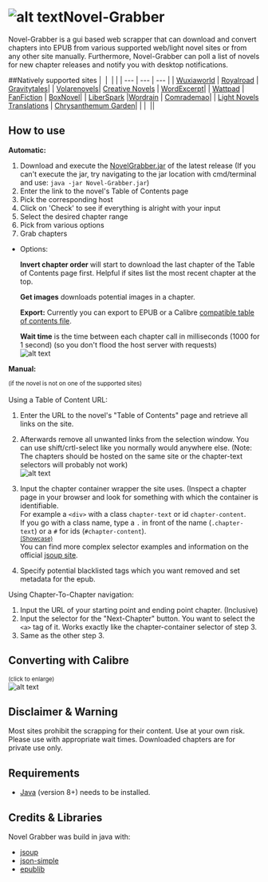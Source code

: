 # ![alt text](https://i.imgur.com/LrV2tLe.png)Novel-Grabber
Novel-Grabber is a gui based web scrapper that can download and convert chapters into EPUB from various supported web/light novel sites or from any other site manually. Furthermore,  Novel-Grabber can poll a list of novels for new chapter releases and notify you with desktop notifications.


##Natively supported sites
| ​ | ​ | ​|
| --- | --- | --- | 
| [Wuxiaworld](https://wuxiaworld.com/) | [Royalroad](https://royalroad.com/) | [Gravitytales](https://gravitytales.com/)|
| [Volarenovels](https://volarenovels.com/)| [Creative Novels](https://https://creativenovels.com/.com/) | [WordExcerpt](https://wordexcerpt.com/)|
| [Wattpad](https://wattpad.com/) | [FanFiction](https://fanfiction.net/) | [BoxNovel](https://boxnovel.com/)|
| [LiberSpark](https://liberspark.com/) |[Wordrain](https://wordrain69.com/) | [Comrademao](https://comrademao.com/)|
| [Light Novels Translations](https://lightnovelstranslations.com/) | [Chrysanthemum Garden](https://chrysanthemumgarden.com/)|  |
| ​ | ​|  
## How to use
<strong>Automatic:</strong>

1. Download and execute the [NovelGrabber.jar](https://github.com/Flameish/Novel-Grabber/releases/latest) of the latest release
(If you can't execute the jar, try navigating to the jar location with cmd/terminal and use: `java -jar Novel-Grabber.jar`)
2. Enter the link to the novel's Table of Contents page
3. Pick the corresponding host
4. Click on 'Check' to see if everything is alright with your input
5. Select the desired chapter range
6. Pick from various options
7. Grab chapters

* Options:

   <b>Invert chapter order</b> will start to download the last chapter of the Table of Contents page first. Helpful if sites list the most recent chapter at the top.
   
   <b>Get images</b> downloads potential images in a chapter.
   
   <b>Export:</b> Currently you can export to EPUB or a Calibre <a href="#converting">compatible table of contents file</a>.
   
   <b>Wait time</b> is the time between each chapter call in milliseconds (1000 for 1 second) (so you don't flood the host server with requests)<br>
   ![alt text](https://i.imgur.com/CEXUTZk.png)

<strong>Manual:</strong>

<small>(if the novel is not on one of the supported sites)</small><br><br>
Using a Table of Content URL:</strong>
1. Enter the URL to the novel's "Table of Contents" page and retrieve all links on the site. 

2. Afterwards remove all unwanted links from the selection window. You can use shift/crtl-select like you normally would anywhere else. (Note: The chapters should be hosted on the same site or the chapter-text selectors will probably not work)<br>
![alt text](https://i.imgur.com/j9TbP0l.gif)

3. Input the chapter container wrapper the site uses. (Inspect a chapter page in your browser and look for something with which the container is identifiable. <br>
For example a `<div>` with a class `chapter-text` or id `chapter-content`. <br>
If you go with a class name, type a `.` in front of the name (`.chapter-text`) or a `#` for ids (`#chapter-content`). <br>
<small><a href="https://i.imgur.com/NGWjmUo.gif">(Showcase)</a></small><br>
You can find more complex selector examples and information on the official [jsoup site](https://jsoup.org/cookbook/extracting-data/selector-syntax).<br>

4. Specify potential blacklisted tags which you want removed and set metadata for the epub.

Using Chapter-To-Chapter navigation:
1. Input the URL of your starting point and ending point chapter. (Inclusive)
2. Input the selector for the "Next-Chapter" button. You want to select the `<a>` tag of it. Works exactly like the chapter-container selector of step 3.
3. Same as the other step 3.

## <span id="converting">Converting with Calibre</span>
<small>(click to enlarge)</small><br>
![alt text](https://i.imgur.com/DBtrXPh.gif)<br>

## Disclaimer & Warning
Most sites prohibit the scrapping for their content. Use at your own risk. 
Please use with appropriate wait times. Downloaded chapters are for private use only.

## Requirements
* [Java](https://www.java.com/en/) (version 8+) needs to be installed.

## Credits & Libraries 
Novel Grabber was build in java with: <br>
 * [jsoup](https://www.jsoup.org/)
 * [json-simple](https://code.google.com/archive/p/json-simple/)
 * [epublib](https://github.com/psiegman/epublib)
